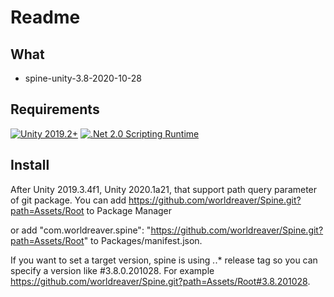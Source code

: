 # Readme

## What

- spine-unity-3.8-2020-10-28

## Requirements
[![Unity 2019.2+](https://img.shields.io/badge/unity-2019.2+-brightgreen.svg?style=flat&logo=unity&cacheSeconds=2592000)](https://unity3d.com/get-unity/download/archive)
[![.Net 2.0 Scripting Runtime](https://img.shields.io/badge/.NET-2.0-blueviolet.svg?style=flat&cacheSeconds=2592000)](https://docs.unity3d.com/2019.1/Documentation/Manual/ScriptingRuntimeUpgrade.html)


## Install

After Unity 2019.3.4f1, Unity 2020.1a21, that support path query parameter of git package. 
You can add https://github.com/worldreaver/Spine.git?path=Assets/Root to Package Manager

or add "com.worldreaver.spine": "https://github.com/worldreaver/Spine.git?path=Assets/Root" to Packages/manifest.json.

If you want to set a target version, spine is using *.*.* release tag so you can specify a version like #3.8.0.201028. For example https://github.com/worldreaver/Spine.git?path=Assets/Root#3.8.201028.